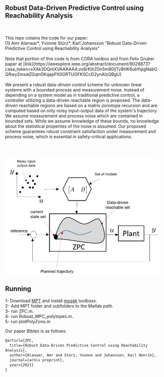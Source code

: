## Robust Data-Driven Predictive Control using Reachability Analysis
<br /> 
<br /> 
This repo cotains the code for our paper:<br /> 
[1] Amr Alanwar*, Yvonne Stürz*, Karl Johansson "Robust Data-Driven Predictive Control using Reachability Analysis" <br />
<br /> 
Note that portion of this code is from CORA toolbox and from Felix Gruber paper at [link](https://ieeexplore.ieee.org/abstract/document/9029873?casa_token=xXAk3DQmXVAAAAAA:zs6rKlIrZ0n5m80ijTv8HK6ubYqigNabOQRwy2mswZGqln5KqapPX0GRTUOFK0CcD2ynAlzQBgU) 
<br /> 
<br /> 
We present a robust data-driven control scheme for unknown linear systems with a bounded process and measurement noise. Instead of depending on a system model as in traditional predictive control, a controller utilizing a data-driven reachable region is proposed. The data-driven reachable regions are based on a matrix zonotope recursion and are computed based on only noisy input-output data of the system's trajectory. We assume measurement and process noise which are contained in bounded sets. While we assume knowledge of these bounds, no knowledge about the statistical properties of the noise is assumed. Our proposed scheme guarantees robust constraint satisfaction under measurement and process noise, which is essential in safety-critical applications.<br />

<br /> <br />
<p align="center">
<img
src="Figures/reachmpc.png"
raw=true
alt="Subject Pronouns"
width=500
/>
</p>

## Running 
1- Download [MPT](https://www.mpt3.org) and install [mosek](https://www.mosek.com/products/academic-licenses/) toolboxs.<br />
2- Add MPT folder and subfolders to the Matlab path.  <br />
3- run ZPC.m.<br />
4- run Robust_MPC_polytopes.m.<br />
5- run plotPolyZono.m <br />

Our paper Bibtex is as follows:<br />
```
@article{ZPC,
  title={Robust Data-Driven Predictive Control using Reachability Analysis},
  author={Alanwar, Amr and Stürz, Yvonne and Johansson, Karl Henrik},
  journal={arXiv preprint},
  year={2021}
}
```
